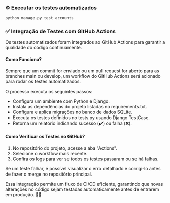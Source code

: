 ### ⚙️ Executar os testes automatizados

```bash
python manage.py test accounts
```

### ✅ Integração de Testes com GitHub Actions

Os testes automatizados foram integrados ao GitHub Actions para garantir a qualidade do código continuamente.

#### Como Funciona?

Sempre que um commit for enviado ou um pull request for aberto para as branches main ou develop, um workflow do GitHub Actions será acionado para rodar os testes automatizados.

O processo executa os seguintes passos:

- Configura um ambiente com Python e Django.
- Instala as dependências do projeto listadas no requirements.txt.
- Configura e aplica migrações no banco de dados SQLite.
- Executa os testes definidos no tests.py usando Django TestCase.
- Retorna um relatório indicando sucesso (✔️) ou falha (❌).

#### Como Verificar os Testes no GitHub?

1. No repositório do projeto, acesse a aba "Actions".
2. Selecione o workflow mais recente.
3. Confira os logs para ver se todos os testes passaram ou se há falhas.

Se um teste falhar, é possível visualizar o erro detalhado e corrigi-lo antes de fazer o merge no repositório principal.

Essa integração permite um fluxo de CI/CD eficiente, garantindo que novas alterações no código sejam testadas automaticamente antes de entrarem em produção. 🚀✅
